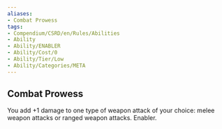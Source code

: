 ```yaml
---
aliases:
- Combat Prowess
tags:
- Compendium/CSRD/en/Rules/Abilities
- Ability
- Ability/ENABLER
- Ability/Cost/0
- Ability/Tier/Low
- Ability/Categories/META
---
```


  
## Combat Prowess  
You add +1 damage to one type of weapon attack of your choice: melee weapon attacks or ranged weapon attacks. Enabler. 